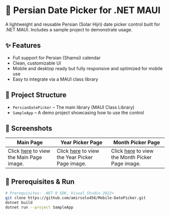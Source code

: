 
# 📅 Persian Date Picker for .NET MAUI

A lightweight and reusable Persian (Solar Hijri) date picker control built for .NET MAUI. Includes a sample project to demonstrate usage.

## ✨ Features

- Full support for Persian (Shamsi) calendar
- Clean, customizable UI
- Mobile and desktop ready but fully responsive and optimized for mobile use
- Easy to integrate via a MAUI class library

## 🧱 Project Structure

- `PersianDatePicker` – The main library (MAUI Class Library)
- `SampleApp` – A demo project showcasing how to use the control

## 📸 Screenshots

| Main Page | Year Picker Page | Month Picker Page | 
|-------|------|--------------|
| Click [here](https://tinyurl.com/MainPage-Iamge) to view the Main Page image. | Click [here](https://tinyurl.com/YearPickerPage-Image) to view the Year Picker Page image. | Click [here](https://tinyurl.com/MonthPickerPage-Image) to view the Month Picker Page image.  |


## 🔧 Prerequisites & Run

```bash
# Prerequisites: .NET 8 SDK, Visual Studio 2022+
git clone https://github.com/amirsolo456/Mobile-DatePicker.git
dotnet build
dotnet run --project SampleApp
